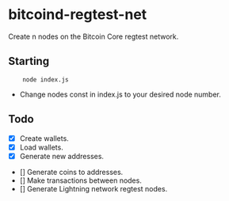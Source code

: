 # bitcoind-regtest-net
Create n nodes on the Bitcoin Core regtest network. 

## Starting
```nodejs
    node index.js
```
 - Change nodes const in index.js to your desired node number. 


 ## Todo
- [x] Create wallets.
- [x] Load wallets.
- [x] Generate new addresses.
- []  Generate coins to addresses.
- []  Make transactions between nodes. 
- []  Generate Lightning network regtest nodes.